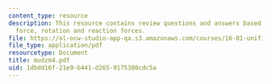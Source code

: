 ```yaml
---
content_type: resource
description: This resource contains review questions and answers based on vertical
  force, rotation and reaction forces.
file: https://ol-ocw-studio-app-qa.s3.amazonaws.com/courses/16-01-unified-engineering-i-ii-iii-iv-fall-2005-spring-2006/1dbdd16f21e9b441d2659175380cdc5a_mudzm4.pdf
file_type: application/pdf
resourcetype: Document
title: mudzm4.pdf
uid: 1dbdd16f-21e9-b441-d265-9175380cdc5a
---
```

